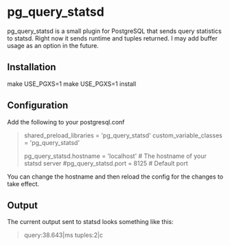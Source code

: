 pg_query_statsd
===============

pg_query_statsd is a small plugin for PostgreSQL that sends query statistics to statsd. Right now it sends runtime and tuples returned. I may add buffer usage as an option in the future.

Installation
------------

make USE_PGXS=1
make USE_PGXS=1 install

Configuration
-------------

Add the following to your postgresql.conf

> shared_preload_libraries = 'pg_query_statsd'
> custom_variable_classes = 'pg_query_statsd'
> 
> pg_query_statsd.hostname = 'localhost' # The hostname of your statsd server
> #pg_query_statsd.port = 8125           # Default port

You can change the hostname and then reload the config for the changes to take effect.

Output
------

The current output sent to statsd looks something like this:

> query:38.643|ms
> tuples:2|c
